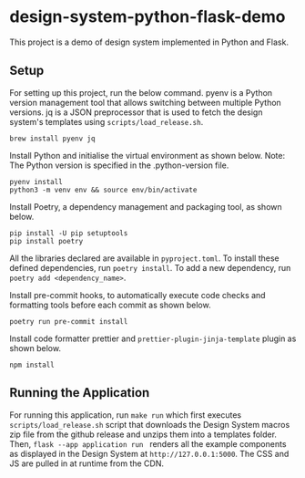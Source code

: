 # design-system-python-flask-demo

This project is a demo of design system implemented in Python and Flask.

## Setup

For setting up this project, run the below command. pyenv is a Python version management tool that allows switching between multiple Python versions. jq is a JSON preprocessor that is used to fetch the design system's templates using `scripts/load_release.sh`.

```
brew install pyenv jq
```

Install Python and initialise the virtual environment as shown below.
Note: The Python version is specified in the .python-version file.

```
pyenv install
python3 -m venv env && source env/bin/activate
```

Install Poetry, a dependency management and packaging tool, as shown below.

```
pip install -U pip setuptools
pip install poetry
```

All the libraries declared are available in `pyproject.toml`. To install these defined dependencies, run `poetry install`. To add a new dependency, run `poetry add <dependency_name>`.

Install pre-commit hooks, to automatically execute code checks and formatting tools before each commit as shown below.

```
poetry run pre-commit install
```

Install code formatter prettier and `prettier-plugin-jinja-template` plugin as shown below.

```
npm install
```

## Running the Application

For running this application, run `make run` which first executes `scripts/load_release.sh` script that downloads the Design System macros zip file from the github release and unzips them into a templates folder. Then, `flask --app application run ` renders all the example components as displayed in the Design System at `http://127.0.0.1:5000`. The CSS and JS are pulled in at runtime from the CDN.
